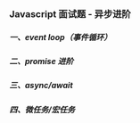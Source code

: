 ### Javascript 面试题 - 异步进阶

##### 一、event loop（事件循环）

##### 二、promise 进阶

##### 三、async/await

##### 四、微任务/宏任务
